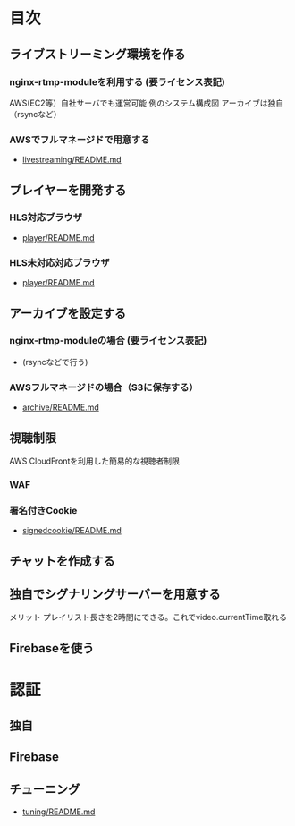 # 目次

## ライブストリーミング環境を作る

### nginx-rtmp-moduleを利用する (要ライセンス表記)

AWS(EC2等）自社サーバでも運営可能
例のシステム構成図
アーカイブは独自（rsyncなど）

### AWSでフルマネージドで用意する
- <a href='livestreaming/README.md'>livestreaming/README.md</a>

## プレイヤーを開発する

### HLS対応ブラウザ

- <a href='player/README.md'>player/README.md</a>

### HLS未対応対応ブラウザ

- <a href='player/README.md'>player/README.md</a>

## アーカイブを設定する

### nginx-rtmp-moduleの場合 (要ライセンス表記)

- (rsyncなどで行う)

### AWSフルマネージドの場合（S3に保存する）
 
- <a href='archive/README.md'>archive/README.md</a>

## 視聴制限

AWS CloudFrontを利用した簡易的な視聴者制限

### WAF

### 署名付きCookie
- <a href='signedcookie/README.md'>signedcookie/README.md</a>

## チャットを作成する

## 独自でシグナリングサーバーを用意する
メリット
プレイリスト長さを2時間にできる。これでvideo.currentTime取れる

## Firebaseを使う

# 認証
## 独自
## Firebase

## チューニング

- <a href='tuning/README.md'>tuning/README.md</a>

